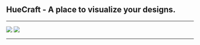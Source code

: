 ## HueCraft - A place to visualize your designs.
<hr>
<img src="light-thumbnail.png">
<img src="dark-thumbnail.png">
<hr>